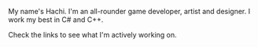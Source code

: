 My name's Hachi. I'm an all-rounder game developer, artist and designer.
I work my best in C# and C++.

Check the links to see what I'm actively working on.
